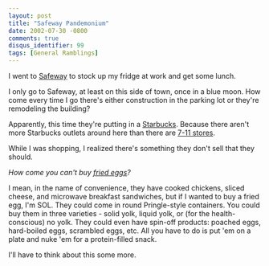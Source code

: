 ```yaml
---
layout: post
title: "Safeway Pandemonium"
date: 2002-07-30 -0800
comments: true
disqus_identifier: 99
tags: [General Ramblings]
---
```

I went to [Safeway](http://www.safeway.com/) to stock up my fridge at
work and get some lunch.
 
 I only go to Safeway, at least on this side of town, once in a blue
moon. How come every time I go there's either construction in the
parking lot or they're remodeling the building?
 
 Apparently, this time they're putting in a
[Starbucks](http://www.starbucks.com). Because there aren't more
Starbucks outlets around here than there are [7-11
stores](http://www.7-11.com/).
 
 While I was shopping, I realized there's something they don't sell that
they should.
 
 *How come you can't buy [fried
eggs](http://www.cnn.com/fyi/interactive/news/brain/brain.on.drugs.html)?*
 
 I mean, in the name of convenience, they have cooked chickens, sliced
cheese, and microwave breakfast sandwiches, but if I wanted to buy a
fried egg, I'm SOL. They could come in round Pringle-style containers.
You could buy them in three varieties - solid yolk, liquid yolk, or (for
the health-conscious) no yolk. They could even have spin-off products:
poached eggs, hard-boiled eggs, scrambled eggs, etc. All you have to do
is put 'em on a plate and nuke 'em for a protein-filled snack.
 
 I'll have to think about this some more.
